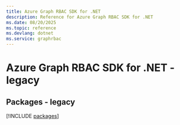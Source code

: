 ```yaml
---
title: Azure Graph RBAC SDK for .NET
description: Reference for Azure Graph RBAC SDK for .NET
ms.date: 08/20/2025
ms.topic: reference
ms.devlang: dotnet
ms.service: graphrbac
---
```

# Azure Graph RBAC SDK for .NET - legacy
## Packages - legacy
[!INCLUDE [packages](graph-rbac-index.md)]